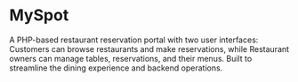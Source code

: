 # MySpot
 A PHP-based restaurant reservation portal with two user interfaces: Customers can browse restaurants and make reservations, while Restaurant owners can manage tables, reservations, and their menus. Built to streamline the dining experience and backend operations.
